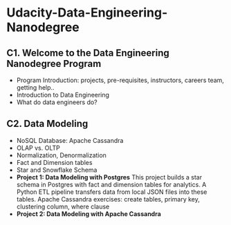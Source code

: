 # Udacity-Data-Engineering-Nanodegree
## C1. Welcome to the Data Engineering Nanodegree Program
* Program Introduction: projects, pre-requisites, instructors, careers team, getting help..
* Introduction to Data Engineering
* What do data engineers do?

## C2. Data Modeling
* NoSQL Database: Apache Cassandra
* OLAP vs. OLTP
* Normalization, Denormalization
* Fact and Dimension tables
* Star and Snowflake Schema
* **Project 1: Data Modeling with Postgres**
This project builds a star schema in Postgres with fact and dimension tables for analytics. A Python ETL pipeline transfers data from local JSON files into these tables.
Apache Cassandra exercises: create tables, primary key, clustering column, where clause
* **Project 2: Data Modeling with Apache Cassandra**

